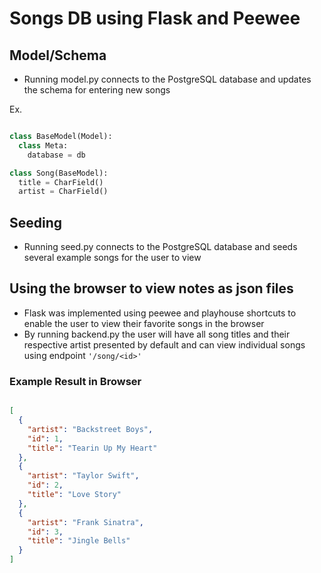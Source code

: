 # Songs DB using Flask and Peewee

## Model/Schema

- Running model.py connects to the PostgreSQL database and updates the schema for entering new songs

Ex.

```python

class BaseModel(Model):
  class Meta:
    database = db

class Song(BaseModel):
  title = CharField()
  artist = CharField()

```

## Seeding

- Running seed.py connects to the PostgreSQL database and seeds several example songs for the user to view


## Using the browser to view notes as json files

- Flask was implemented using peewee and playhouse shortcuts to enable the user to view their favorite songs in the browser
- By running backend.py the user will have all song titles and their respective artist presented by default and can view individual songs using endpoint ```'/song/<id>'```

### Example Result in Browser

```JSON

[
  {
    "artist": "Backstreet Boys",
    "id": 1,
    "title": "Tearin Up My Heart"
  },
  {
    "artist": "Taylor Swift",
    "id": 2,
    "title": "Love Story"
  },
  {
    "artist": "Frank Sinatra",
    "id": 3,
    "title": "Jingle Bells"
  }
]

```
